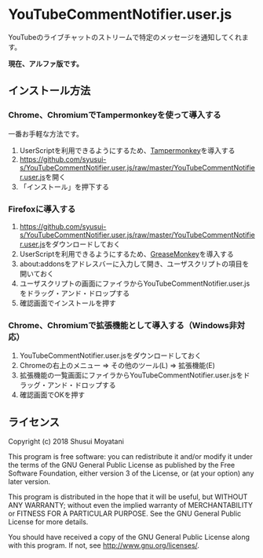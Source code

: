 YouTubeCommentNotifier.user.js
====

YouTubeのライブチャットのストリームで特定のメッセージを通知してくれます。

**現在、アルファ版です。**

インストール方法
-----
### Chrome、ChromiumでTampermonkeyを使って導入する
一番お手軽な方法です。

1. UserScriptを利用できるようにするため、[Tampermonkey](https://chrome.google.com/webstore/detail/tampermonkey/dhdgffkkebhmkfjojejmpbldmpobfkfo?hl=ja)を導入する
2. <https://github.com/syusui-s/YouTubeCommentNotifier.user.js/raw/master/YouTubeCommentNotifier.user.js>を開く
3. 「インストール」を押下する

### Firefoxに導入する
1. <https://github.com/syusui-s/YouTubeCommentNotifier.user.js/raw/master/YouTubeCommentNotifier.user.js>をダウンロードしておく
2. UserScriptを利用できるようにするため、[GreaseMonkey](https://addons.mozilla.org/ja/firefox/addon/greasemonkey/)を導入する
3. about:addonsをアドレスバーに入力して開き、ユーザスクリプトの項目を開いておく
4. ユーザスクリプトの画面にファイラからYouTubeCommentNotifier.user.jsをドラッグ・アンド・ドロップする
5. 確認画面でインストールを押す

### Chrome、Chromiumで拡張機能として導入する（Windows非対応）
1. YouTubeCommentNotifier.user.jsをダウンロードしておく
2. Chromeの右上のメニュー => その他のツール(L) => 拡張機能(E)
3. 拡張機能の一覧画面にファイラからYouTubeCommentNotifier.user.jsをドラッグ・アンド・ドロップする
4. 確認画面でOKを押す

ライセンス
-----

Copyright (c) 2018 Shusui Moyatani

This program is free software: you can redistribute it and/or modify
it under the terms of the GNU General Public License as published by
the Free Software Foundation, either version 3 of the License, or
(at your option) any later version.

This program is distributed in the hope that it will be useful,
but WITHOUT ANY WARRANTY; without even the implied warranty of
MERCHANTABILITY or FITNESS FOR A PARTICULAR PURPOSE.  See the
GNU General Public License for more details.

You should have received a copy of the GNU General Public License
along with this program.  If not, see <http://www.gnu.org/licenses/>.
